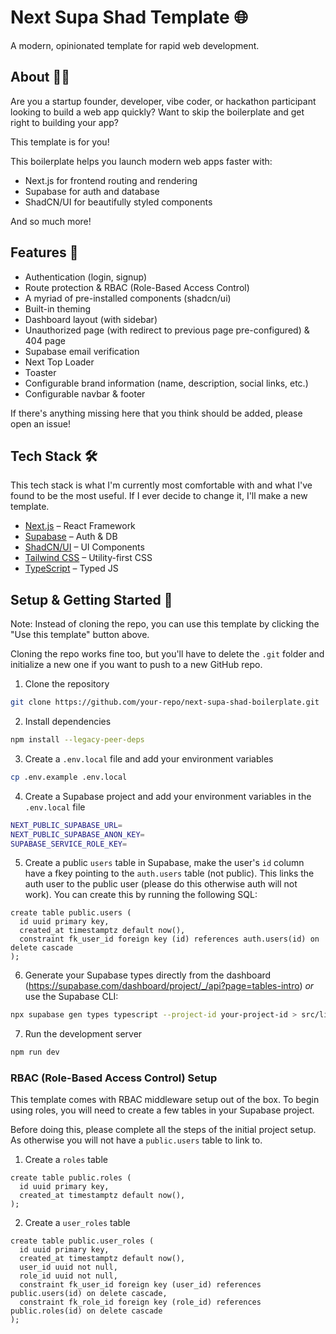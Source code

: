 # Next Supa Shad Template 🌐

A modern, opinionated template for rapid web development.

## About 🧑‍💻

Are you a startup founder, developer, vibe coder, or hackathon participant looking to build a web app quickly? Want to skip the boilerplate and get right to building your app?

This template is for you!

This boilerplate helps you launch modern web apps faster with:

- Next.js for frontend routing and rendering
- Supabase for auth and database
- ShadCN/UI for beautifully styled components

And so much more!

## Features 🌟

- Authentication (login, signup)
- Route protection & RBAC (Role-Based Access Control)
- A myriad of pre-installed components (shadcn/ui)
- Built-in theming
- Dashboard layout (with sidebar)
- Unauthorized page (with redirect to previous page pre-configured) & 404 page
- Supabase email verification
- Next Top Loader
- Toaster
- Configurable brand information (name, description, social links, etc.)
- Configurable navbar & footer

If there's anything missing here that you think should be added, please open an issue!

## Tech Stack 🛠️

This tech stack is what I'm currently most comfortable with and what I've found to be the most useful. If I ever decide to change it, I'll make a new template.

- [Next.js](https://nextjs.org/) – React Framework
- [Supabase](https://supabase.com/) – Auth & DB
- [ShadCN/UI](https://ui.shadcn.dev/) – UI Components
- [Tailwind CSS](https://tailwindcss.com/) – Utility-first CSS
- [TypeScript](https://www.typescriptlang.org/) – Typed JS

## Setup & Getting Started 🚀

Note: Instead of cloning the repo, you can use this template by clicking the "Use this template" button above.

Cloning the repo works fine too, but you'll have to delete the `.git` folder and initialize a new one if you want to push to a new GitHub repo.

1. Clone the repository

```bash
git clone https://github.com/your-repo/next-supa-shad-boilerplate.git
```

2. Install dependencies

```bash
npm install --legacy-peer-deps
```

3. Create a `.env.local` file and add your environment variables

```bash
cp .env.example .env.local
```

4. Create a Supabase project and add your environment variables in the `.env.local` file

```bash
NEXT_PUBLIC_SUPABASE_URL=
NEXT_PUBLIC_SUPABASE_ANON_KEY=
SUPABASE_SERVICE_ROLE_KEY=
```

5. Create a public `users` table in Supabase, make the user's `id` column have a fkey pointing to the `auth.users` table (not public). This links the auth user to the public user (please do this otherwise auth will not work). You can create this by running the following SQL:

```psql
create table public.users (
  id uuid primary key,
  created_at timestamptz default now(),
  constraint fk_user_id foreign key (id) references auth.users(id) on delete cascade
);
```

6. Generate your Supabase types directly from the dashboard (https://supabase.com/dashboard/project/_/api?page=tables-intro) _or_ use the Supabase CLI:

```bash
npx supabase gen types typescript --project-id your-project-id > src/lib/supabase/types.ts
```

7. Run the development server

```bash
npm run dev
```

### RBAC (Role-Based Access Control) Setup

This template comes with RBAC middleware setup out of the box. To begin using
roles, you will need to create a few tables in your Supabase project.

Before doing this, please complete all the steps of the initial project setup.
As otherwise you will not have a `public.users` table to link to.

1. Create a `roles` table

```psql
create table public.roles (
  id uuid primary key,
  created_at timestamptz default now(),
);
```

2. Create a `user_roles` table

```psql
create table public.user_roles (
  id uuid primary key,
  created_at timestamptz default now(),
  user_id uuid not null,
  role_id uuid not null,
  constraint fk_user_id foreign key (user_id) references public.users(id) on delete cascade,
  constraint fk_role_id foreign key (role_id) references public.roles(id) on delete cascade
);
```
